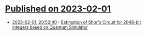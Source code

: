 # [Published on 2023-02-01](index.md)

* [2023-02-01, 20:52:40](https://lobste.rs/s/woic6e/estimation_shor_s_circuit_for_2048_bit) - [Estimation of Shor's Circuit for 2048-bit Integers based on Quantum Simulator](https://eprint.iacr.org/2023/092.pdf)
